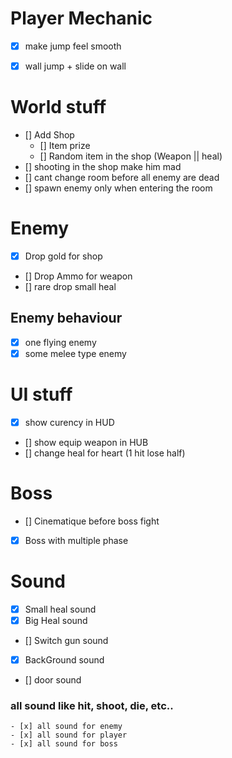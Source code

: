 # Player Mechanic

- [x] make jump feel smooth
- [x] wall jump + slide on wall


# World stuff

- [] Add Shop
	- [] Item prize 
	- [] Random item in the shop (Weapon || heal)
- [] shooting in the shop make him mad
- [] cant change room before all enemy are dead
- [] spawn enemy only when entering the room

# Enemy

- [x] Drop gold for shop 
- [] Drop Ammo for weapon
- [] rare drop small heal
 
 ## Enemy behaviour

- [x] one flying enemy 
- [x] some melee type enemy

# UI stuff 

- [x] show curency in HUD
- [] show equip weapon in HUB
- [] change heal for heart (1 hit lose half)

# Boss 

- [] Cinematique before boss fight
- [x] Boss with multiple phase
# Sound

- [x] Small heal sound
- [x] Big Heal sound
- [] Switch gun sound
- [x] BackGround sound 
- [] door sound

### all sound like hit, shoot, die, etc..

	- [x] all sound for enemy 
	- [x] all sound for player
	- [x] all sound for boss

